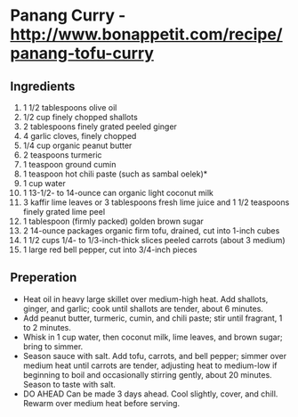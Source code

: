 Panang Curry - http://www.bonappetit.com/recipe/panang-tofu-curry
==============

Ingredients
--------------------------------------------------

1)    1 1/2 tablespoons olive oil
2)    1/2 cup finely chopped shallots
3)    2 tablespoons finely grated peeled ginger
4)    4 garlic cloves, finely chopped
5)    1/4 cup organic peanut butter
6)    2 teaspoons turmeric
7)    1 teaspoon ground cumin
8)    1 teaspoon hot chili paste (such as sambal oelek)*
9)    1 cup water
10)    1 13-1/2- to 14-ounce can organic light coconut milk
11)    3 kaffir lime leaves or 3 tablespoons fresh lime juice and 1 1/2 teaspoons finely grated lime peel
12)    1 tablespoon (firmly packed) golden brown sugar
13)    2 14-ounce packages organic firm tofu, drained, cut into 1-inch cubes
14)   1 1/2 cups 1/4- to 1/3-inch-thick slices peeled carrots (about 3 medium)
15)    1 large red bell pepper, cut into 3/4-inch pieces


Preperation
-----------

- Heat oil in heavy large skillet over medium-high heat. Add shallots, ginger, and garlic; cook until shallots are tender, about 6 minutes. 
- Add peanut butter, turmeric, cumin, and chili paste; stir until fragrant, 1 to 2 minutes. 
- Whisk in 1 cup water, then coconut milk, lime leaves, and brown sugar; bring to simmer. 
- Season sauce with salt. Add tofu, carrots, and bell pepper; simmer over medium heat until carrots are tender, adjusting heat to medium-low if beginning to boil and occasionally stirring gently, about 20 minutes. Season to taste with salt. 
- DO AHEAD Can be made 3 days ahead. Cool slightly, cover, and chill. Rewarm over medium heat before serving.
